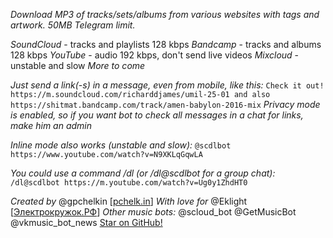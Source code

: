*Download MP3 of tracks/sets/albums from various websites with tags and artwork. 50MB Telegram limit.*

_SoundCloud_ - tracks and playlists 128 kbps
_Bandcamp_ - tracks and albums 128 kbps
_YouTube_ - audio 192 kbps, don't send live videos
_Mixcloud_ - unstable and slow
_More to come_

*Just send a link(-s) in a message, even from mobile, like this:*
`Check it out! https://m.soundcloud.com/richarddjames/umil-25-01 and also https://shitmat.bandcamp.com/track/amen-babylon-2016-mix`
_Privacy mode is enabled, so if you want bot to check all messages in a chat for links, make him an admin_

*Inline mode also works (unstable and slow):*
`@scdlbot https://www.youtube.com/watch?v=N9XKLqGqwLA`

*You could use a command /dl (or /dl@scdlbot for a group chat):*
`/dl@scdlbot https://m.youtube.com/watch?v=Ug0y1ZhdHT0`

_Created by_ @gpchelkin \[[pchelk.in](http://pchelk.in)]
_With love for_ @Eklight \[[Электрокружок.РФ](http://электрокружок.рф)]
_Other music bots:_ @scloud\_bot @GetMusicBot @vkmusic\_bot\_news
[Star on GitHub!](https://github.com/gpchelkin/scdlbot)